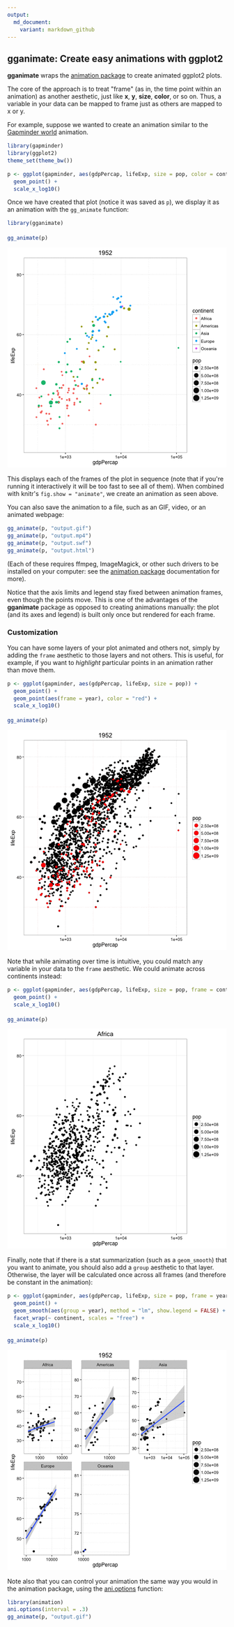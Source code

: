 ```yaml
---
output:
  md_document:
    variant: markdown_github
---
```


## gganimate: Create easy animations with ggplot2

<!-- README.md is generated from README.Rmd. Please edit that file -->






**gganimate** wraps the [animation package](http://www.inside-r.org/packages/cran/animation/docs/animation) to create animated ggplot2 plots.

The core of the approach is to treat "frame" (as in, the time point within an animation) as another aesthetic, just like **x**, **y**, **size**, **color**, or so on. Thus, a variable in your data can be mapped to frame just as others are mapped to x or y.

For example, suppose we wanted to create an animation similar to the [Gapminder world](http://www.gapminder.org/world) animation.


```r
library(gapminder)
library(ggplot2)
theme_set(theme_bw())
```


```r
p <- ggplot(gapminder, aes(gdpPercap, lifeExp, size = pop, color = continent, frame = year)) +
  geom_point() +
  scale_x_log10()
```

Once we have created that plot (notice it was saved as `p`), we display it as an animation with the `gg_animate` function:


```r
library(gganimate)

gg_animate(p)
```

![unnamed-chunk-3](README/README-fig-unnamed-chunk-3-.gif)

This displays each of the frames of the plot in sequence (note that if you're running it interactively it will be too fast to see all of them). When combined with knitr's `fig.show = "animate"`, we create an animation as seen above.

You can also save the animation to a file, such as an GIF, video, or an animated webpage:


```r
gg_animate(p, "output.gif")
gg_animate(p, "output.mp4")
gg_animate(p, "output.swf")
gg_animate(p, "output.html")
```

(Each of these requires ffmpeg, ImageMagick, or other such drivers to be installed on your computer: see the [animation package](http://www.inside-r.org/packages/cran/animation/docs/animation) documentation for more).

Notice that the axis limits and legend stay fixed between animation frames, even though the points move. This is one of the advantages of the **gganimate** package as opposed to creating animations manually: the plot (and its axes and legend) is built only once but rendered for each frame.

### Customization

You can have some layers of your plot animated and others not, simply by adding the `frame` aesthetic to those layers and not others. This is useful, for example, if you want to *highlight* particular points in an animation rather than move them. 


```r
p <- ggplot(gapminder, aes(gdpPercap, lifeExp, size = pop)) +
  geom_point() +
  geom_point(aes(frame = year), color = "red") +
  scale_x_log10()

gg_animate(p)
```

![unnamed-chunk-5](README/README-fig-unnamed-chunk-5-.gif)

Note that while animating over time is intuitive, you could match any variable in your data to the `frame` aesthetic. We could animate across continents instead:


```r
p <- ggplot(gapminder, aes(gdpPercap, lifeExp, size = pop, frame = continent)) +
  geom_point() +
  scale_x_log10()

gg_animate(p)
```

![unnamed-chunk-6](README/README-fig-unnamed-chunk-6-.gif)

Finally, note that if there is a stat summarization (such as a `geom_smooth`) that you want to animate, you should also add a `group` aesthetic to that layer. Otherwise, the layer will be calculated once across all frames (and therefore be constant in the animation):


```r
p <- ggplot(gapminder, aes(gdpPercap, lifeExp, size = pop, frame = year)) +
  geom_point() +
  geom_smooth(aes(group = year), method = "lm", show.legend = FALSE) +
  facet_wrap(~ continent, scales = "free") +
  scale_x_log10()

gg_animate(p)
```

![unnamed-chunk-7](README/README-fig-unnamed-chunk-7-.gif)

Note also that you can control your animation the same way you would in the animation package, using the [ani.options](http://www.inside-r.org/packages/cran/animation/docs/ani.options) function:


```r
library(animation)
ani.options(interval = .3)
gg_animate(p, "output.gif")
```

